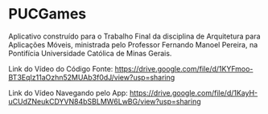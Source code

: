 # PUCGames

Aplicativo construído para o Trabalho Final da disciplina de Arquitetura para Aplicações Móveis, ministrada pelo Professor Fernando Manoel Pereira, na Pontifícia Universidade Católica de Minas Gerais.

Link do Vídeo do Código Fonte: https://drive.google.com/file/d/1KYFmoo-BT3EqIz11aOzhn52MUAb3f0dJ/view?usp=sharing

Link do Vídeo Navegando pelo App: https://drive.google.com/file/d/1KayH-uCUdZNeukCDYVN84bSBLMW6LwBG/view?usp=sharing

